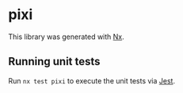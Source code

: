 # pixi

This library was generated with [Nx](https://nx.dev).

## Running unit tests

Run `nx test pixi` to execute the unit tests via [Jest](https://jestjs.io).
